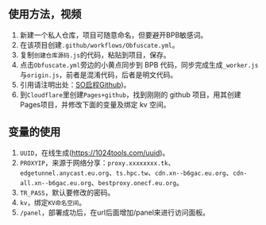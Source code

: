 ## 使用方法，视频
1. 新建一个私人仓库，项目可随意命名，但要避开BPB敏感词。
2. 在该项目创建`.github/workflows/Obfuscate.yml`。
3. 复制`创建仓库源码.js`的代码，粘贴到项目，保存。
4. 点击`Obfuscate.yml`旁边的小黄点同步到 BPB 代码，同步完成生成`_worker.js`与`origin.js`，前者是混淆代码，后者是明文代码。
6. 引用请注明出处：[SO启程Github](https://github.com/Setout8/Book-Pen-Book))。
7. 到`Cloudflare`里创建`Pages+github`，找到刚刚的 github 项目，用其创建Pages项目，并修改下面的变量及绑定 kv 空间。

## 变量的使用
1. `UUID`，在线生成(https://1024tools.com/uuid)。
2. `PROXYIP`，来源于网络分享：`proxy.xxxxxxxx.tk`、`edgetunnel.anycast.eu.org`、`ts.hpc.tw`、`cdn.xn--b6gac.eu.org`、`cdn-all.xn--b6gac.eu.org`、`bestproxy.onecf.eu.org`。
3. `TR_PASS`，默认要修改的密码。
4. `kv`，绑定`KV命名空间`。
5. `/panel`，部署成功后，在url后面增加/panel来进行访问面板。
